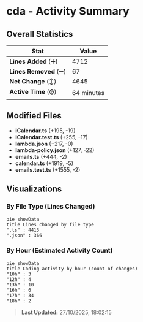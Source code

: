 # cda - Activity Summary 

## Overall Statistics

| Stat                   | Value                                                             |
| ---------------------- | ----------------------------------------------------------------- |
| **Lines Added** (➕)   | 4712                                          |
| **Lines Removed** (➖) | 67                                        |
| **Net Change** (↕)    | 4645                |
| **Active Time** (⌚)   | 64 minutes |


## Modified Files
- **iCalendar.ts** (+195, -19)
- **iCalendar.test.ts** (+255, -17)
- **lambda.json** (+217, -0)
- **lambda-policy.json** (+127, -22)
- **emails.ts** (+444, -2)
- **calendar.ts** (+1919, -5)
- **emails.test.ts** (+1555, -2)

## Visualizations

### By File Type (Lines Changed)

```mermaid
pie showData
title Lines changed by file type
".ts" : 4413
".json" : 366
```

### By Hour (Estimated Activity Count)

```mermaid
pie showData
title Coding activity by hour (count of changes)
"10h" : 3
"12h" : 4
"13h" : 10
"16h" : 6
"17h" : 34
"18h" : 2
```


> **Last Updated:** 27/10/2025, 18:02:15